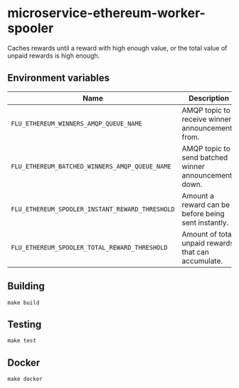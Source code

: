 
# microservice-ethereum-worker-spooler

Caches rewards until a reward with high enough value, or the total value
of unpaid rewards is high enough.

## Environment variables

|                       Name                       |                           Description
|--------------------------------------------------|------------------------------------------------------------|
| `FLU_ETHEREUM_WINNERS_AMQP_QUEUE_NAME`           | AMQP topic to receive winner announcements from.           |
| `FLU_ETHEREUM_BATCHED_WINNERS_AMQP_QUEUE_NAME`   | AMQP topic to send batched winner announcements down.      |
| `FLU_ETHEREUM_SPOOLER_INSTANT_REWARD_THRESHOLD` | Amount a reward can be before being sent instantly.        |
| `FLU_ETHEREUM_SPOOLER_TOTAL_REWARD_THRESHOLD`   | Amount of total unpaid rewards that can accumulate.        |

## Building

    make build

## Testing

    make test

## Docker

    make docker
